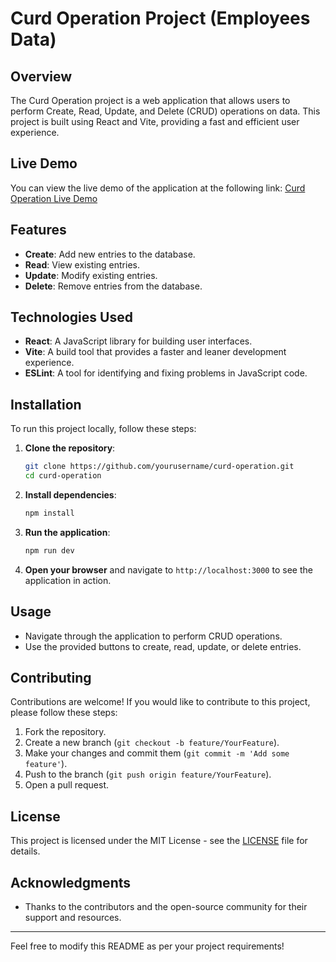 # Curd Operation Project (Employees Data)

## Overview

The Curd Operation project is a web application that allows users to perform Create, Read, Update, and Delete (CRUD) operations on data. This project is built using React and Vite, providing a fast and efficient user experience.

## Live Demo

You can view the live demo of the application at the following link: [Curd Operation Live Demo](https://curd-operation-three.vercel.app/)

## Features

- **Create**: Add new entries to the database.
- **Read**: View existing entries.
- **Update**: Modify existing entries.
- **Delete**: Remove entries from the database.

## Technologies Used

- **React**: A JavaScript library for building user interfaces.
- **Vite**: A build tool that provides a faster and leaner development experience.
- **ESLint**: A tool for identifying and fixing problems in JavaScript code.

## Installation

To run this project locally, follow these steps:

1. **Clone the repository**:
   ```bash
   git clone https://github.com/yourusername/curd-operation.git
   cd curd-operation
   ```

2. **Install dependencies**:
   ```bash
   npm install
   ```

3. **Run the application**:
   ```bash
   npm run dev
   ```

4. **Open your browser** and navigate to `http://localhost:3000` to see the application in action.

## Usage

- Navigate through the application to perform CRUD operations.
- Use the provided buttons to create, read, update, or delete entries.

## Contributing

Contributions are welcome! If you would like to contribute to this project, please follow these steps:

1. Fork the repository.
2. Create a new branch (`git checkout -b feature/YourFeature`).
3. Make your changes and commit them (`git commit -m 'Add some feature'`).
4. Push to the branch (`git push origin feature/YourFeature`).
5. Open a pull request.

## License

This project is licensed under the MIT License - see the [LICENSE](LICENSE) file for details.

## Acknowledgments

- Thanks to the contributors and the open-source community for their support and resources.

---

Feel free to modify this README as per your project requirements!
